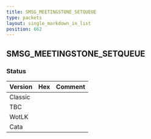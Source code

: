 ```yaml
---
title: SMSG_MEETINGSTONE_SETQUEUE
type: packets
layout: single_markdown_in_list
position: 662
---
```


## SMSG_MEETINGSTONE_SETQUEUE

### Status

Version | Hex | Comment
---------- | ---------- | ---------- 
Classic |  |  
TBC |  |  
WotLK |  |  
Cata |  |  
